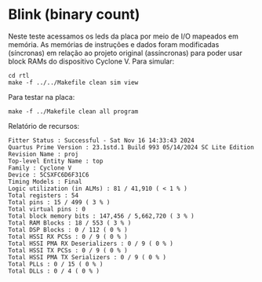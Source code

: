 # Blink (binary count)

Neste teste acessamos os leds da placa por meio de I/O mapeados em memória. As memórias de instruções e dados foram modificadas (síncronas) em relação ao projeto original (assíncronas) para poder usar block RAMs do dispositivo Cyclone V. Para simular:

    cd rtl 
    make -f ../../Makefile clean sim view

Para testar na placa:

    make -f ../Makefile clean all program

Relatório de recursos:

    Fitter Status : Successful - Sat Nov 16 14:33:43 2024
    Quartus Prime Version : 23.1std.1 Build 993 05/14/2024 SC Lite Edition
    Revision Name : proj
    Top-level Entity Name : top
    Family : Cyclone V
    Device : 5CSXFC6D6F31C6
    Timing Models : Final
    Logic utilization (in ALMs) : 81 / 41,910 ( < 1 % )
    Total registers : 54
    Total pins : 15 / 499 ( 3 % )
    Total virtual pins : 0
    Total block memory bits : 147,456 / 5,662,720 ( 3 % )
    Total RAM Blocks : 18 / 553 ( 3 % )
    Total DSP Blocks : 0 / 112 ( 0 % )
    Total HSSI RX PCSs : 0 / 9 ( 0 % )
    Total HSSI PMA RX Deserializers : 0 / 9 ( 0 % )
    Total HSSI TX PCSs : 0 / 9 ( 0 % )
    Total HSSI PMA TX Serializers : 0 / 9 ( 0 % )
    Total PLLs : 0 / 15 ( 0 % )
    Total DLLs : 0 / 4 ( 0 % )
